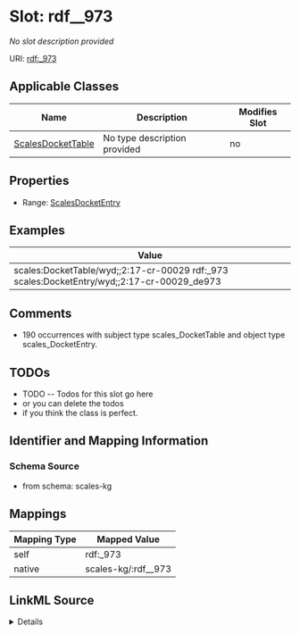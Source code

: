 

# Slot: rdf__973


_No slot description provided_





URI: [rdf:_973](http://www.w3.org/1999/02/22-rdf-syntax-ns#_973)



<!-- no inheritance hierarchy -->





## Applicable Classes

| Name | Description | Modifies Slot |
| --- | --- | --- |
| [ScalesDocketTable](../classes/ScalesDocketTable.md) | No type description provided |  no  |







## Properties

* Range: [ScalesDocketEntry](../classes/ScalesDocketEntry.md)






## Examples

| Value |
| --- |
| scales:DocketTable/wyd;;2:17-cr-00029 rdf:_973 scales:DocketEntry/wyd;;2:17-cr-00029_de973 |

## Comments

* 190 occurrences with subject type scales_DocketTable and object type scales_DocketEntry.

## TODOs

* TODO -- Todos for this slot go here
* or you can delete the todos
* if you think the class is perfect.

## Identifier and Mapping Information







### Schema Source


* from schema: scales-kg




## Mappings

| Mapping Type | Mapped Value |
| ---  | ---  |
| self | rdf:_973 |
| native | scales-kg/:rdf__973 |




## LinkML Source

<details>
```yaml
name: rdf__973
description: No slot description provided
todos:
- TODO -- Todos for this slot go here
- or you can delete the todos
- if you think the class is perfect.
comments:
- 190 occurrences with subject type scales_DocketTable and object type scales_DocketEntry.
examples:
- value: scales:DocketTable/wyd;;2:17-cr-00029 rdf:_973 scales:DocketEntry/wyd;;2:17-cr-00029_de973
from_schema: scales-kg
rank: 1000
slot_uri: rdf:_973
alias: rdf__973
domain_of:
- scales_DocketTable
range: scales_DocketEntry

```
</details>